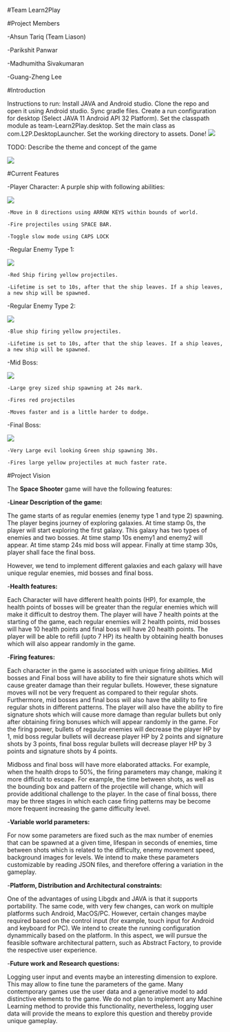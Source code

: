 #Team Learn2Play

#Project Members

-Ahsun Tariq (Team Liason)

-Parikshit Panwar

-Madhumitha Sivakumaran

-Guang-Zheng Lee



#Introduction

Instructions to run: Install JAVA and Android studio. Clone the repo and open it using Android studio. Sync gradle files. Create a run configuration for desktop (Select JAVA 11 Android API 32 Platform). Set the classpath module as team-Learn2Play.desktop. Set the main class as com.L2P.DesktopLauncher. Set the working directory to assets. Done! 
![](screendumps/config.PNG)

TODO: Describe the theme and concept of the game


![](screendumps/gameConcept.PNG)


#Current Features

-Player Character: A purple ship with following abilities:

![](screendumps/player.PNG)


    -Move in 8 directions using ARROW KEYS within bounds of world.

    -Fire projectiles using SPACE BAR.

    -Toggle slow mode using CAPS LOCK




-Regular Enemy Type 1:

![](screendumps/enemy1.PNG)

    -Red Ship firing yellow projectiles.

    -Lifetime is set to 10s, after that the ship leaves. If a ship leaves, a new ship will be spawned.


-Regular Enemy Type 2:

![](screendumps/enemy2.PNG)


    -Blue ship firing yellow projectiles.

    -Lifetime is set to 10s, after that the ship leaves. If a ship leaves, a new ship will be spawned.

-Mid Boss:

![](screendumps/midBoss.PNG)

    -Large grey sized ship spawning at 24s mark.

    -Fires red projectiles

    -Moves faster and is a little harder to dodge.
-Final Boss:

![](screendumps/boss.PNG)

    -Very Large evil looking Green ship spawning 30s.
    
    -Fires large yellow projectiles at much faster rate.

    

#Project Vision

The **Space Shooter** game will have the following features:

-**Linear Description of the game:**

The game starts of as regular enemies (enemy type 1 and type 2) spawning. The player begins journey of exploring galaxies. At time stamp 0s, the player will start exploring the first galaxy. This galaxy has two types of enemies and two bosses. At time stamp 10s enemy1 and enemy2 will appear. At time stamp 24s mid boss will appear. Finally at time stamp 30s, player shall face the final boss. 

However, we tend to implement different galaxies and each galaxy will have unique regular enemies, mid bosses and final boss.

-**Health features:**

Each Character will have different health points (HP), for example, the health points of bosses will be greater than the regular enemies which will make it difficult to destroy them. The player will have 7 health points at the starting of the game, each regular enemies will 2 health points, mid bosses will have 10 health points and final boss will have 20 health points. The player will be able to refill (upto 7 HP) its health by obtaining health bonuses which will also appear randomly in the game.

-**Firing features:**

Each character in the game is associated with unique firing abilities. Mid bosses and Final boss will have ability to fire their signature shots which will cause greater damage than their regular bullets. However, these signature moves will not be very frequent as compared to their regular shots. Furthermore, mid bosses and final boss will also have the ability to fire regular shots in different patterns. The player will also have the ability to fire signature shots which will cause more damage than regular bullets but only after obtaining firing bonuses which will appear randomly in the game. For the firing power, bullets of regaular enemies will decrease the player HP by 1, mid boss regular bullets will decrease player HP by 2 points and signature shots by 3 points, final boss regular bullets will decrease player HP by 3 points and signature shots by 4 points. 

Midboss and final boss will have more elaborated attacks. For example, when the health drops to 50%, the firing parameters may change, making it more difficult to escape. For example, the time between shots, as well as the bounding box and pattern of the projectile will change, which will provide additional challenge to the player. In the case of final bosss, there may be three stages in which each case firing patterns may be become more frequent increasing the game difficulty level.

-**Variable world parameters:**

For now some parameters are fixed such as the max number of enemies that can be spawned at a given time, lifespan in seconds of enemies, time between shots which is related to the difficulty, enemy movement speed, background images for levels. We intend to make these parameters customizable by reading JSON files, and therefore offering a variation in the gameplay.

-**Platform, Distribution and Architectural constraints:**

One of the advantages of using Libgdx and JAVA is that it supports portability. The same code, with very few changes, can work on multiple platforms such Android, MacOS/PC. However, certain changes maybe required based on the control input (for example, touch input for Android and keyboard for PC). We intend to create the running configuration dynammically based on the platform. In this aspect, we will pursue the feasible software architectural pattern, such as Abstract Factory, to provide the respective user experience.

-**Future work and Research questions:**

Logging user input and events maybe an interesting dimension to explore. This may allow to fine tune the parameters of the game. Many contemporary games use the user data and a generative model to add distinctive elements to the game. We do not plan to implement any Machine Learning method to provide this functionality, nevertheless, logging user data will provide the means to explore this question and thereby provide unique gameplay.
